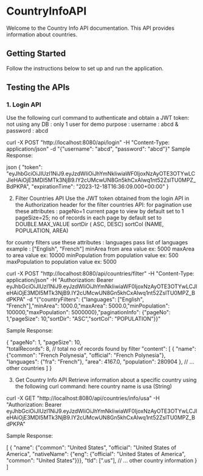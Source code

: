 # CountryInfoAPI

Welcome to the Country Info API documentation. This API provides information about countries.

## Getting Started

Follow the instructions below to set up and run the application.

## Testing the APIs

### 1. Login API

Use the following curl command to authenticate and obtain a JWT token:
not using any DB : only 1 user for demo purpose : username : abcd & password : abcd

curl -X POST "http://localhost:8080/api/login" -H "Content-Type: application/json" -d "{\"username\": \"abcd\", \"password\": \"abcd\"}"
Sample Response:

json
{
  "token": "eyJhbGciOiJIUzI1NiJ9.eyJzdWIiOiJhYmNkIiwiaWF0IjoxNzAyOTE3OTYwLCJleHAiOjE3MDI5MTk3NjB9.IY2cUMcwUN8Gn5khCxAIwq1nt52ZslTU0MPZ_BdPKPA",
  "expirationTime": "2023-12-18T16:36:09.000+00:00"
}

2. Filter Countries API
Use the JWT token obtained from the login API in the Authorization header for the filter countries API:
for pagination use these attributes : 
pageNo=1   current page to view by default set to 1
pageSize=25; no of records in each page by default set to DOUBLE.MAX_VALUE
sortDir  ( ASC, DESC)
sortCol (NAME, POPULATION, AREA)

for country filters use these attributes : 
languages pass list of languages example : ["English", "French"]
minArea      from area value   ex: 5000
maxArea      to area value     ex: 10000
minPopulation   from population value   ex: 500
maxPopulation   to population value     ex: 5000

curl -X POST "http://localhost:8080/api/countries/filter" -H "Content-Type: application/json" -H "Authorization: Bearer eyJhbGciOiJIUzI1NiJ9.eyJzdWIiOiJhYmNkIiwiaWF0IjoxNzAyOTE3OTYwLCJleHAiOjE3MDI5MTk3NjB9.IY2cUMcwUN8Gn5khCxAIwq1nt52ZslTU0MPZ_BdPKPA" -d "{\"countryFilters\": {\"languages\": [\"English\", \"French\"],\"minArea\": 1000.0,\"maxArea\": 5000.0,\"minPopulation\": 100000,\"maxPopulation\": 5000000},\"paginationInfo\": {\"pageNo\": 1,\"pageSize\": 10,\"sortDir\": \"ASC\",\"sortCol\": \"POPULATION\"}}"

Sample Response:

{
  "pageNo": 1,
  "pageSize": 10,        
  "totalRecords": 8,    // total no of records found by filter
  "content": [
    {
      "name": {"common": "French Polynesia", "official": "French Polynesia"},
      "languages": {"fra": "French"},
      "area": 4167.0,
      "population": 280904
    },
    // ... other countries
  ]
}

3. Get Country Info API
Retrieve information about a specific country using the following curl command:
here country name is usa (String)

curl -X GET "http://localhost:8080/api/countries/info/usa" -H "Authorization: Bearer eyJhbGciOiJIUzI1NiJ9.eyJzdWIiOiJhYmNkIiwiaWF0IjoxNzAyOTE3OTYwLCJleHAiOjE3MDI5MTk3NjB9.IY2cUMcwUN8Gn5khCxAIwq1nt52ZslTU0MPZ_BdPKPA"

Sample Response:

[
  {
    "name": {"common": "United States", "official": "United States of America", "nativeName": {"eng": {"official": "United States of America", "common": "United States"}}},
    "tld": [".us"],
    // ... other country information
  }
]
